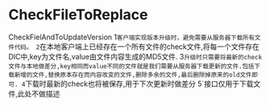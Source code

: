 # CheckFileToReplace
CheckFielAndToUpdateVersion
1`客户端实现版本升级时，避免需要从服务器下载所有文件代码。
2`在本地客户端上已经存在一个所有文件的check文件,将每一个文件存在DIC中,key为文件名,value由文件内容生成的MD5文件.
3`升级时只需要将最新的check文件与本地做差分,key相同而value不同的文件就是我们需要从服务器下载更新的文件.包括下载新增的文件,替换原本存在而内容改变的文件,删除多余的文件,最后删除掉原来的old文件即可.
4`下载时最新的check也将被保存,用于下次更新时做差分
5`接口仅用于下载文件,此处不做描述
